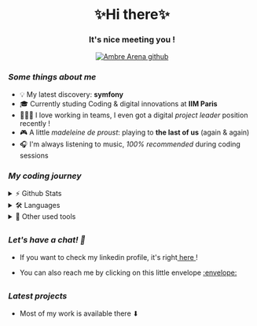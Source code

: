 <h1 align='center'>✨Hi there✨</h1>
<h3 align='center'> It's nice meeting you !</h3>

<p align="center">
   <a href="https://visitor-badge.glitch.me/badge?page_id=aarena18"> <img alt="Ambre Arena github" src="https://visitor-badge.glitch.me/badge?page_id=aarena18"> </a>
 </p>

*<h3> Some things about me </h3>*
 - 💡 My latest discovery: **symfony**
 - 🎓 Currently studing Coding & digital innovations at **IIM Paris**
 - 👩🏼‍💻 I love working in teams, I even got a digital *project leader* position recently !
 - :video_game:	A little *madeleine de proust*: playing to **the last of us** (again & again)
 - 🎧 I'm always listening to music, *100% recommended* during coding sessions


*<h3> My coding journey</h3>*
<details>
 <summary>⚡️ Github Stats</summary>

![Github Stats](https://github-readme-stats.vercel.app/api?username=aarena18&count_private=true&show_icons=true)
[![Top Langs](https://github-readme-stats.vercel.app/api/top-langs/?username=aarena18&layout=compact)](https://github.com/anuraghazra/github-readme-stats)

</details>

<details>
 <summary>🛠 Languages</summary>

![My Skills](https://skillicons.dev/icons?i=html,css,js,vue,nodejs,tailwind,mysql,vscode&perline=4)

</details>
<details>
 <summary>🎨 Other used tools</summary>
 
![My Skills](https://skillicons.dev/icons?i=ps,xd,ai,figma&perline=2) 

</details>


## 
*<h3> Let's have a chat! 💬</h3>*

 - <p>If you want to check my linkedin profile, it's right<a href="www.linkedin.com/in/ambrearena/"> here </a>!</p>
 - <p> You can also reach me by clicking on this little envelope <a href="mailto:ambrearena@gmail.com"> :envelope: </a></p>

##
*<h3> Latest projects </h3>*

- Most of my work is available there ⬇


<!---
aarena18/aarena18 is a ✨ special ✨ repository because its `README.md` (this file) appears on your GitHub profile.
You can click the Preview link to take a look at your changes.
--->
